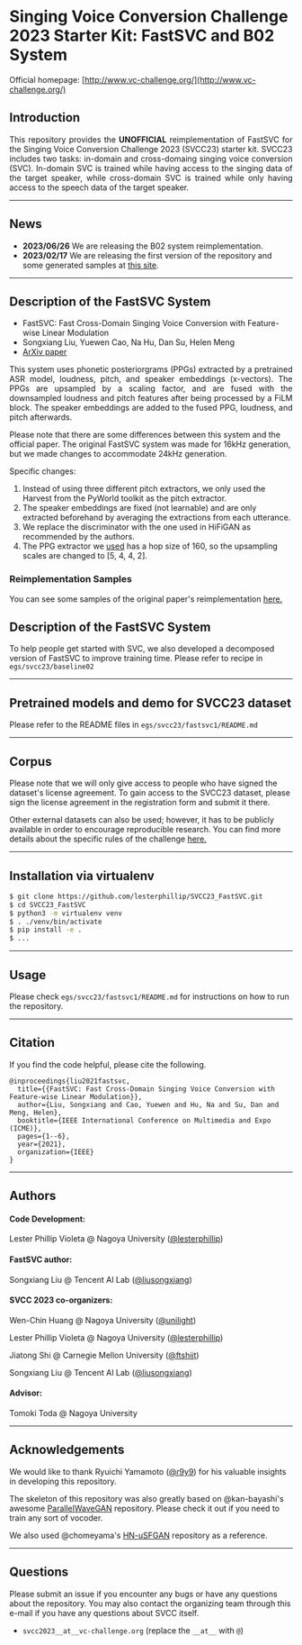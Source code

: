 # Singing Voice Conversion Challenge 2023 Starter Kit: FastSVC and B02 System

Official homepage: [http://www.vc-challenge.org/](http://www.vc-challenge.org/)

## Introduction

<p align="justify"> 
This repository provides the <strong>UNOFFICIAL</strong> reimplementation of FastSVC for the Singing Voice Conversion Challenge 2023 (SVCC23) starter kit. SVCC23 includes two tasks: in-domain and cross-domaing singing voice conversion (SVC). In-domain SVC is trained while having access to the singing data of the target speaker, while cross-domain SVC is trained while only having access to the speech data of the target speaker.
</p>

---
## News
- **2023/06/26** We are releasing the B02 system reimplementation.
- **2023/02/17** We are releasing the first version of the repository and some generated samples at [this site](http://www.vc-challenge.org/samples/index.html).

---
## Description of the FastSVC System
- FastSVC: Fast Cross-Domain Singing Voice Conversion with Feature-wise Linear Modulation
- Songxiang Liu, Yuewen Cao, Na Hu, Dan Su, Helen Meng
- [ArXiv paper](https://arxiv.org/abs/2011.05731)

<p align="justify"> 
This system uses phonetic posteriorgrams (PPGs) extracted by a pretrained ASR model, loudness, pitch, and speaker embeddings (x-vectors). The PPGs are upsampled by a scaling factor, and are fused with the downsampled loudness and pitch features after being processed by a FiLM block. The speaker embeddings are added to the fused PPG, loudness, and pitch afterwards.
</p>

Please note that there are some differences between this system and the official paper. The original FastSVC system was made for 16kHz generation, but we made changes to accommodate 24kHz generation.

Specific changes:
1. Instead of using three different pitch extractors, we only used the Harvest from the PyWorld toolkit as the pitch extractor.
2. The speaker embeddings are fixed (not learnable) and are only extracted beforehand by averaging the extractions from each utterance. 
3. We replace the discriminator with the one used in HiFiGAN as recommended by the authors.
4. The PPG extractor we [used](https://github.com/liusongxiang/ppg-vc/tree/main/conformer_ppg_model) has a hop size of 160, so the upsampling scales are changed to [5, 4, 4, 2].

### Reimplementation Samples
You can see some samples of the original paper's reimplementation [here.](https://drive.google.com/drive/folders/1VDlyQDsvZZ2UujfY3axnUoKeCBM-h-Kx?usp=share_link)

## Description of the FastSVC System
To help people get started with SVC, we also developed a decomposed version of FastSVC to improve training time.
Please refer to recipe in `egs/svcc23/baseline02`

---
## Pretrained models and demo for SVCC23 dataset

Please refer to the README files in `egs/svcc23/fastsvc1/README.md`

---
## Corpus

Please note that we will only give access to people who have signed the dataset's license agreement. To gain access to the SVCC23 dataset, please sign the license agreement in the registration form and submit it there. 

Other external datasets can also be used; however, it has to be publicly available in order to encourage reproducible research. You can find more details about the specific rules of the challenge [here.](http://www.vc-challenge.org/rules.html)

---
## Installation via virtualenv

```bash
$ git clone https://github.com/lesterphillip/SVCC23_FastSVC.git
$ cd SVCC23_FastSVC
$ python3 -m virtualenv venv
$ . ./venv/bin/activate
$ pip install -e .
$ ...
```

---
## Usage

Please check `egs/svcc23/fastsvc1/README.md` for instructions on how to run the repository.

---
## Citation

If you find the code helpful, please cite the following.

```
@inproceedings{liu2021fastsvc,
  title={{FastSVC: Fast Cross-Domain Singing Voice Conversion with Feature-wise Linear Modulation}},
  author={Liu, Songxiang and Cao, Yuewen and Hu, Na and Su, Dan and Meng, Helen},
  booktitle={IEEE International Conference on Multimedia and Expo (ICME)},
  pages={1--6},
  year={2021},
  organization={IEEE}
}
```

---
## Authors

#### Code Development:
Lester Phillip Violeta @ Nagoya University ([@lesterphillip](https://github.com/lesterphillip))

#### FastSVC author:
Songxiang Liu @ Tencent AI Lab ([@liusongxiang](https://github.com/liusongxiang))

#### SVCC 2023 co-organizers:
Wen-Chin Huang @ Nagoya University ([@unilight](https://github.com/unilight))

Lester Phillip Violeta @ Nagoya University ([@lesterphillip](https://github.com/lesterphillip))

Jiatong Shi @ Carnegie Mellon University ([@ftshijt](https://github.com/ftshijt))

Songxiang Liu @ Tencent AI Lab ([@liusongxiang](https://github.com/liusongxiang))

#### Advisor:
Tomoki Toda @ Nagoya University

---

## Acknowledgements
We would like to thank Ryuichi Yamamoto ([@r9y9](https://github.com/r9y9)) for his valuable insights in developing this repository.

The skeleton of this repository was also greatly based on @kan-bayashi's awesome [ParallelWaveGAN](https://github.com/kan-bayashi/ParallelWaveGAN) repository. Please check it out if you need to train any sort of vocoder. 

We also used @chomeyama's [HN-uSFGAN](https://github.com/chomeyama/HN-UnifiedSourceFilterGAN) repository as a reference.

---
## Questions

Please submit an issue if you encounter any bugs or have any questions about the repository. You may also contact the organizing team through this e-mail if you have any questions about SVCC itself.

- `svcc2023__at__vc-challenge.org`  (replace the `__at__` with `@`)
